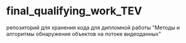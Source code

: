 # final_qualifying_work_TEV
репозиторий для хранения кода для дипломной работы "Методы и алгоритмы обнаружения объектов на потоке видеоданных"

